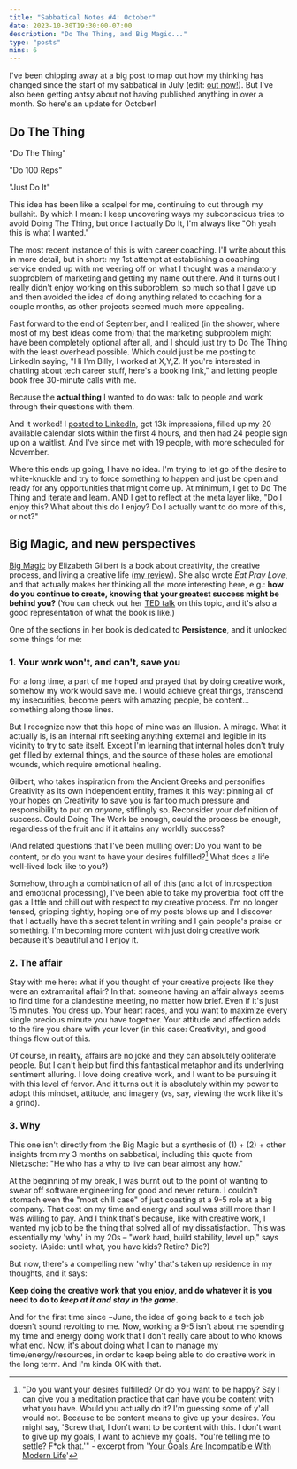 ```yaml
---
title: "Sabbatical Notes #4: October"
date: 2023-10-30T19:30:00-07:00
description: "Do The Thing, and Big Magic..."
type: "posts"
mins: 6
---
```


I've been chipping away at a big post to map out how my thinking has changed since the start of my sabbatical in July (edit: [out now!](https://billy.dev/posts/sabbatical-notes/recap1/)). But I've also been getting antsy about not having published anything in over a month. So here's an update for October!

## Do The Thing

"Do The Thing"
 
"Do 100 Reps"

"Just Do It"

This idea has been like a scalpel for me, continuing to cut through my bullshit. By which I mean: I keep uncovering ways my subconscious tries to avoid Doing The Thing, but once I actually Do It, I'm always like "Oh yeah this is what I wanted."

The most recent instance of this is with career coaching. I'll write about this in more detail, but in short: my 1st attempt at establishing a coaching service ended up with me veering off on what I thought was a mandatory subproblem of marketing and getting my name out there. And it turns out I really didn't enjoy working on this subproblem, so much so that I gave up and then avoided the idea of doing anything related to coaching for a couple months, as other projects seemed much more appealing.

Fast forward to the end of September, and I realized (in the shower, where most of my best ideas come from) that the marketing subproblem might have been completely optional after all, and I should just try to Do The Thing with the least overhead possible. Which could just be me posting to LinkedIn saying, "Hi I'm Billy, I worked at X,Y,Z. If you're interested in chatting about tech career stuff, here's a booking link," and letting people book free 30-minute calls with me.

Because the **actual thing** I wanted to do was: talk to people and work through their questions with them.

And it worked! I <a target="_blank" href="https://www.linkedin.com/feed/update/urn:li:activity:7110433966653935616/">posted to LinkedIn</a>, got 13k impressions, filled up my 20 available calendar slots within the first 4 hours, and then had 24 people sign up on a waitlist. And I've since met with 19 people, with more scheduled for November.

Where this ends up going, I have no idea. I'm trying to let go of the desire to white-knuckle and try to force something to happen and just be open and ready for any opportunities that might come up. At minimum, I get to Do The Thing and iterate and learn. AND I get to reflect at the meta layer like, "Do I enjoy this? What about this do I enjoy? Do I actually want to do more of this, or not?"

<a name="big-magic"></a>
## Big Magic, and new perspectives

<a target="_blank" href="https://www.amazon.com/Big-Magic-Creative-Living-Beyond/dp/1594634726/">Big Magic</a> by Elizabeth Gilbert is a book about creativity, the creative process, and living a creative life (<a target="_blank" href="https://www.goodreads.com/review/show/5860522013">my review</a>). She also wrote _Eat Pray Love_, and that actually makes her thinking all the more interesting here, e.g.: **how do you continue to create, knowing that your greatest success might be behind you?** (You can check out her <a target="_blank" href="https://www.ted.com/talks/elizabeth_gilbert_your_elusive_creative_genius">TED talk</a> on this topic, and it's also a good representation of what the book is like.)

One of the sections in her book is dedicated to **Persistence**, and it unlocked some things for me:

### 1. Your work won't, and can't, save you

For a long time, a part of me hoped and prayed that by doing creative work, somehow my work would save me. I would achieve great things, transcend my insecurities, become peers with amazing people, be content... something along those lines.

But I recognize now that this hope of mine was an illusion. A mirage. What it actually is, is an internal rift seeking anything external and legible in its vicinity to try to sate itself. Except I'm learning that internal holes don't truly get filled by external things, and the source of these holes are emotional wounds, which require emotional healing. 

Gilbert, who takes inspiration from the Ancient Greeks and personifies Creativity as its own independent entity, frames it this way: pinning all of your hopes on Creativity to save you is far too much pressure and responsibility to put on _anyone_, stiflingly so. Reconsider your definition of success. Could Doing The Work be enough, could the process be enough, regardless of the fruit and if it attains any worldly success?

(And related questions that I've been mulling over: Do you want to be content, or do you want to have your desires fulfilled?[^1] What does a life well-lived look like to you?)

Somehow, through a combination of all of this (and a lot of introspection and emotional processing), I've been able to take my proverbial foot off the gas a little and chill out with respect to my creative process. I'm no longer tensed, gripping tightly, hoping one of my posts blows up and I discover that I actually have this secret talent in writing and I gain people's praise or something. I'm becoming more content with just doing creative work because it's beautiful and I enjoy it.

### 2. The affair

Stay with me here: what if you thought of your creative projects like they were an extramarital affair? In that: someone having an affair always seems to find time for a clandestine meeting, no matter how brief. Even if it's just 15 minutes. You dress up. Your heart races, and you want to maximize every single precious minute you have together. Your attitude and affection adds to the fire you share with your lover (in this case: Creativity), and good things flow out of this. 

Of course, in reality, affairs are no joke and they can absolutely obliterate people. But I can't help but find this fantastical metaphor and its underlying sentiment alluring. I love doing creative work, and I want to be pursuing it with this level of fervor. And it turns out it is absolutely within my power to adopt this mindset, attitude, and imagery (vs, say, viewing the work like it's a grind).

<a name="why"></a>
### 3. Why

This one isn't directly from the Big Magic but a synthesis of (1) + (2) + other insights from my 3 months on sabbatical, including this quote from Nietzsche: "He who has a why to live can bear almost any how."

At the beginning of my break, I was burnt out to the point of wanting to swear off software engineering for good and never return. I couldn't stomach even the "most chill case" of just coasting at a 9-5 role at a big company. That cost on my time and energy and soul was still more than I was willing to pay. And I think that's because, like with creative work, I wanted my job to be the thing that solved all of my dissatisfaction. This was essentially my 'why' in my 20s – "work hard, build stability, level up," says society. (Aside: until what, you have kids? Retire? Die?)

But now, there's a compelling new 'why' that's taken up residence in my thoughts, and it says:

**Keep doing the creative work that you enjoy, and do whatever it is you need to do to _keep at it and stay in the game_.**

And for the first time since ~June, the idea of going back to a tech job doesn't sound revolting to me. Now, working a 9-5 isn't about me spending my time and energy doing work that I don't really care about to who knows what end. Now, it's about doing what I can to manage my time/energy/resources, in order to keep being able to do creative work in the long term. And I'm kinda OK with that.

<!-- footnotes -->

[^1]: "Do you want your desires fulfilled? Or do you want to be happy? Say I can give you a meditation practice that can have you be content with what you have. Would you actually do it? I'm guessing some of y'all would not. Because to be content means to give up your desires. You might say, 'Screw that, I don't want to be content with this. I don't want to give up my goals, I want to achieve my goals. You're telling me to settle? F*ck that.'" - excerpt from '<a target="_blank" href="https://www.youtube.com/watch?v=jOUoDCuKYbU&t=788">Your Goals Are Incompatible With Modern Life</a>'
